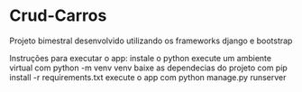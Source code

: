 # Crud-Carros
Projeto bimestral desenvolvido utilizando os frameworks django e bootstrap

Instruções para executar o app:
instale o python
execute um ambiente virtual com python -m venv venv
baixe as dependecias do projeto com pip install -r requirements.txt
execute o app com python manage.py runserver
